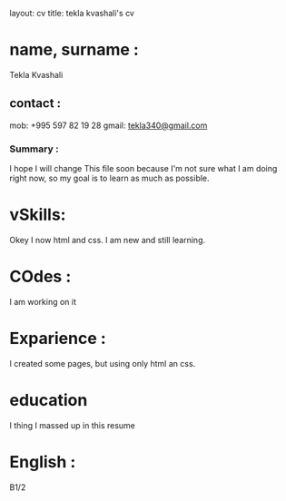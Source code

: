 layout: cv
title: tekla kvashali's cv
# name, surname : 
Tekla Kvashali
## contact : 
mob: +995 597 82 19 28 gmail: tekla340@gmail.com 
### Summary : 
I hope I will change This file soon because I'm not sure what I am doing right now, so my goal is to learn as much as possible. 
# vSkills: 
Okey I now html and css. I am new and still learning.
# COdes : 
I am working on it
# Exparience : 
I created some pages, but using only html an css.
# education 
I thing I massed up in this resume
# English :
 B1/2 
